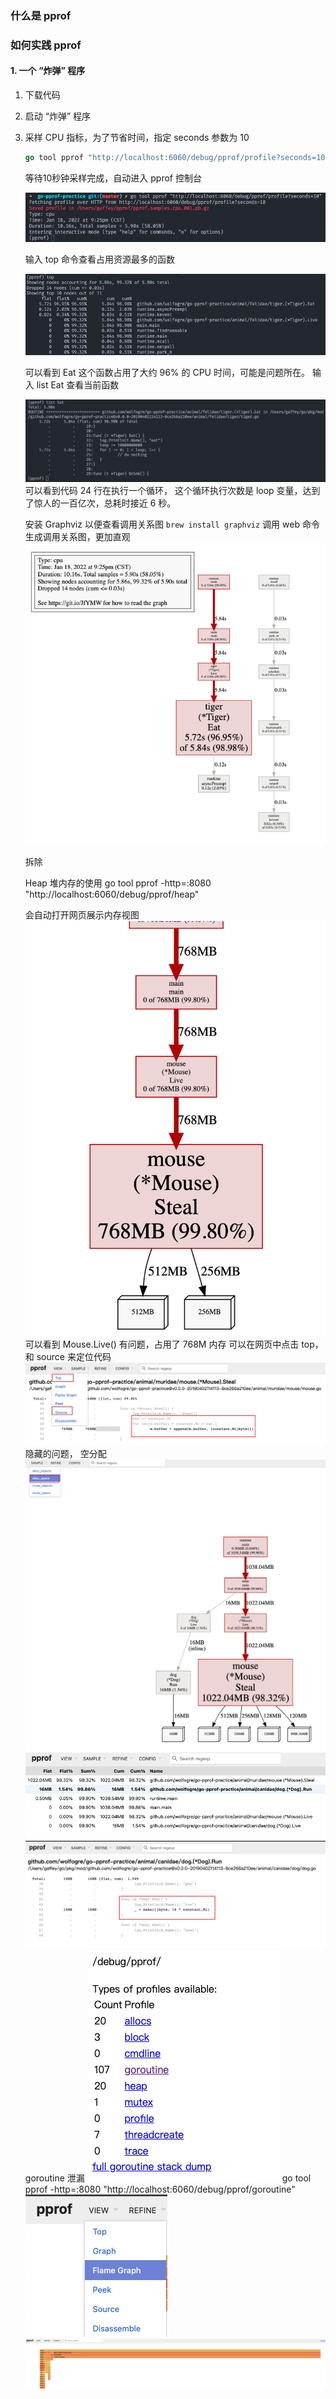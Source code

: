 ### 什么是 pprof

### 如何实践 pprof

#### 1. 一个 “炸弹” 程序
1. 下载代码
2. 启动 “炸弹” 程序
3. 采样 CPU 指标，为了节省时间，指定 seconds 参数为 10  
   ```go
   go tool pprof "http://localhost:6060/debug/pprof/profile?seconds=10"
   ```
   等待10秒钟采样完成，自动进入 pprof 控制台

   ![](img/1.png)

   输入 top 命令查看占用资源最多的函数

   ![](img/2.png)
   
   可以看到 Eat 这个函数占用了大约 96% 的 CPU 时间，可能是问题所在。
   输入 list Eat 查看当前函数

   ![](img/3.png)
   可以看到代码 24 行在执行一个循环， 这个循环执行次数是 loop 变量，达到了惊人的一百亿次，总耗时接近 6 秒。

   安装 Graphviz 以便查看调用关系图
   `brew install graphviz`
   调用 web 命令生成调用关系图，更加直观
   ![](img/4.png)

   拆除

   Heap 堆内存的使用
   go tool pprof -http=:8080 "http://localhost:6060/debug/pprof/heap"

   会自动打开网页展示内存视图
   ![](img/5.png)
   可以看到 Mouse.Live() 有问题，占用了 768M 内存
   可以在网页中点击 top， 和 source 来定位代码
   ![](img/6.png)
	隐藏的问题， 空分配
	![](img/7.png)
	![](img/8.png)
	![](img/9.png)
	goroutine 泄漏
	![](img/10.png)
	go tool pprof -http=:8080 "http://localhost:6060/debug/pprof/goroutine"
	![](img/11.png)
	![](img/12.png)	
